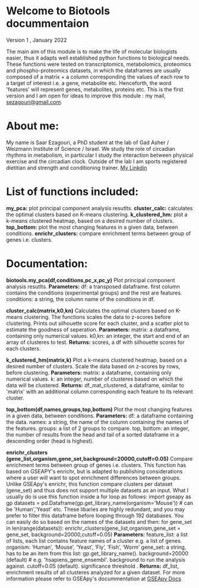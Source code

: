 # Welcome to Biotools docummentaion
Version 1 , January 2022

The main aim of this module is to make the life of molecular biologists easier, thus it adapts well established python functions to biological needs.
These functions were tested on transcriptomics, metabolomics, proteomics and phospho-proteomics datasets, in which the dataframes are usually composed of a matrix + a column corresponding the values of each row to a target of interest i.e. a gene, metabolite etc. Henceforth, the word 'features' will represent genes, metabolites, proteins etc.
This is the first version and I am open for ideas to improve this module : my mail, sezagouri@gmail.com.

# About me:
My name is Saar Ezagouri, a PhD student at the lab of Gad Asher / Weizmann Institute of Science / Israel. 
We study the role of circadian rhythms in metabolism, in particular I study the interaction between physical exercise and the circadian clock.
Outside of the lab I am sports registered dietitian and strength and conditioning trainer.
<a href="linkedin.com/in/saar-ezagouri-959a8b1a8"> My Linkdin </a>

# List of functions included:
**my_pca:** plot principal component analysis resutlts.
**cluster_calc:** calculates the optimal clusters based on K-means clustering.
**k_clustered_hm:** plot a k-means clustered heatmap, based on a desired number of clusters.
**top_bottom:** plot the most changing features in a given data, between conditions.
**enrichr_clusters:** compare enrichment terms between group of genes i.e. clusters.

# Documentation:
**biotools.my_pca(df,conditions,pc_x,pc_y)**
Plot principal component analysis resutlts.
**Parameters:** df: a transposed dataframe. first column contains the conditions (experimental groups) and the rest are features.
                conditions: a string, the column name of the conditions in df.

**cluster_calc(matrix,k0,kn)** 
Calculates the optimal clusters based on K-means clustering. The functions scales the data to z-scores before clustering.
Prints out silhouette score for each cluster, and a scatter plot to estimate the goodness of seperation.
**Parameters:** matrix: a dataframe, containing only numerical values.
                k0,kn: an integer, the start and end of an array of clusteres to test.
**Returns:** scores, a df with silhouette scores for each clusters.

**k_clustered_hm(matrix,k)** 
Plot a k-means clustered heatmap, based on a desired number of clusters.
Scale the data based on z-scores by rows, before clustering.
**Parameters:** matrix: a dataframe, containing only numerical values.
                k: an integer, number of clusteres based on which the data will be clustered.
**Returns:** df_mat_clustered, a dataframe, similar to 'matrix' with an additional column corresponding each feature to its relevant cluster.

**top_bottom(df,names,groups,top,bottom)** 
Plot the most changing features in a given data, between conditions.
**Parameters:** df: a dataframe containing the data.
                names: a string, the name of the column containing the names of the features.
                groups: a list of 2 groups to compare.
                top, bottom: an integer, the number of results from the head and tail of a sorted dataframe in a descending order (head is highest).

**enrichr_clusters (gene_list,organism,gene_set,background=20000,cutoff=0.05)** 
Compare enrichment terms between group of genes i.e. clusters.
This function has based on GSEAPY's enrichr, but is adapted to publishing considerations where a user will want to spot enrichment differences between groups.
Unlike GSEApy's enrichr, this function compare clusters per dataset (gene_set) and thus does not support multiple datasets as an input. What I usually do is use this function inside a for loop as follows:
import gseapy as gp
datasets = pd.Dataframe(gp.get_library_name(organism='Mouse')) # can be 'Human','Yeast' etc.
These libaries are highly redundant, and you may prefer to filter this dataframe before looping through 192 databases. You can easily do so based on the names of the datasets and then:
for gene_set in len(range(datasets)):
  enrichr_clusters(gene_list,organism,gene_set = gene_set, background=20000,cutoff=0.05)
**Parameters:** feature_list: a list of lists, each list contains feature names of a cluster e.g. a list of genes.
                organism: ‘Human’, ‘Mouse’, ‘Yeast’, ‘Fly’, ‘Fish’, ‘Worm’ 
                gene_set: a string, has to be an item from this list: gp.get_library_name().
                background=20000 (default) # e.g. 'hsapiens_gene_ensembl'. background to run the analysis against.
                cutoff=0.05 (default). significance threshold .
**Returns:** df_list, enrichment results of all clusteres analyzed for a given dataset.
For more information please refer to GSEApy's docummentation at <a href="https://gseapy.readthedocs.io/en/latest/gseapy_example.html#2.-Enrichr-Example"> GSEApy Docs </a>


